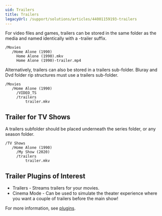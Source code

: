 ```yaml
---
uid: Trailers
title: Trailers
legacyUrl: /support/solutions/articles/44001159193-trailers
---
```


For video files and games, trailers can be stored in the same folder as the media and named identically with a -trailer suffix.

```
/Movies
   /Home Alone (1990)
     Home Alone (1990).mkv
     Home Alone (1990)-trailer.mp4
```

Alternatively, trailers can also be stored in a trailers sub-folder. Bluray and Dvd folder rip structures must use a trailers sub-folder.

```
/Movies
   /Home Alone (1990)
     /VIDEO_TS
     /trailers
         trailer.mkv
```

## Trailer for TV Shows

A trailers subfolder should be placed underneath the series folder, or any season folder.

```
/TV Shows
   /Home Alone (1990)
     /My Show (2020)
     /trailers
         trailer.mkv
```

## Trailer Plugins of Interest

* Trailers - Streams trailers for your movies.
* Cinema Mode - Can be used to simulate the theater experience where you want a couple of trailers before the main show!

For more information, see [plugins](Plugins.md).
